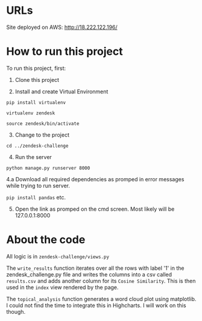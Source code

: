 # URLs
Site deployed on AWS: http://18.222.122.196/

# How to run this project

To run this project, first:

1. Clone this project

2. Install and create Virtual Environment

`pip install virtualenv`

`virtualenv zendesk`

`source zendesk/bin/activate`

3. Change to the project

`cd ../zendesk-challenge`

4. Run the server

`python manage.py runserver 8000`

4.a Download all required dependencies as promped in error messages while trying to run server.

  `pip install pandas` etc.
  
5. Open the link as promped on the cmd screen. Most likely will be 127.0.0.1:8000

# About the code

All logic is in `zendesk-challenge/views.py`

The `write_results` function iterates over all the rows with label '1' in the zendesk_challenge.py file and writes the columns into a csv called `results.csv` and adds another column for its `Cosine Similarity`. This is then used in the `index` view rendered by the page.

The `topical_analysis` function generates a word cloud plot using matplotlib. I could not find the time to integrate this in Highcharts. I will work on this though.
